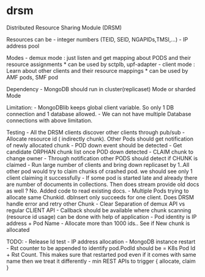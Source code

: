 <!--
SPDX-FileCopyrightText: 2022 Open Networking Foundation <info@opennetworking.org>

SPDX-License-Identifier: Apache-2.0

-->

# drsm
Distributed Resource Sharing Module (DRSM)

Resources can be
    - integer numbers (TEID, SEID, NGAPIDs,TMSI,...)
    - IP address pool

Modes
    - demux mode : just listen and get mapping about PODS and their resource assignments
        * can be used by sctplb, upf-adapter
    - client mode : Learn about other clients and their resource mappings
        * can be used by AMF pods, SMF pod

Dependency
    - MongoDB should run in cluster(replicaset) Mode or sharded Mode

Limitation:
    -  MongoDBlib keeps global client variable. So only 1 DB connection and 1 database allowed.
    -  We can not have multiple Database connections with above limitation.

Testing
    -  All the DRSM clients discover other clients through pub/sub
    -  Allocate resource id ( indirectly chunk). Other Pods should get notification of newly allocated chunk
    -  POD down event should be detected
    -  Get candidate ORPHAN chunk list once POD down detected
    -  CLAIM chunk to change owner
    -  Through notification other PODS should detect if CHUNK is claimed
    -  Run large number of clients and bring down replicaset by 1..All other pod would try to claim chunks of crashed pod.
       we should see only 1 client claiming it successfully
    -  If some pod is started late and already there are number of documents in collections. Then does stream provide
       old docs as well ? No. Added code to read existing docs.
    -  Multiple Pods trying to allocate same Chunkid. dbInsert only succeeds for one client. Does DRSM handle error and retry other Chunk
    -  Clear Separation of demux API vs regular CLIENT API
    -  Callback should be available where chunk scanning (resource id usage) can be done with help of application
    -  Pod identity is IP address + Pod Name
    -  Allocate more than 1000 ids.. See if New chunk is allocated

TODO:
    - Release Id test
    -  IP address allocation
    -  MongoDB instance restart
    -  Rst counter to be appended to identify pod.PodId should be = K8s Pod Id + Rst Count. 
       This makes sure that restarted pod even if it comes with same name then we treat it differently
    -  min REST APIs to trigger { allocate, claim }
